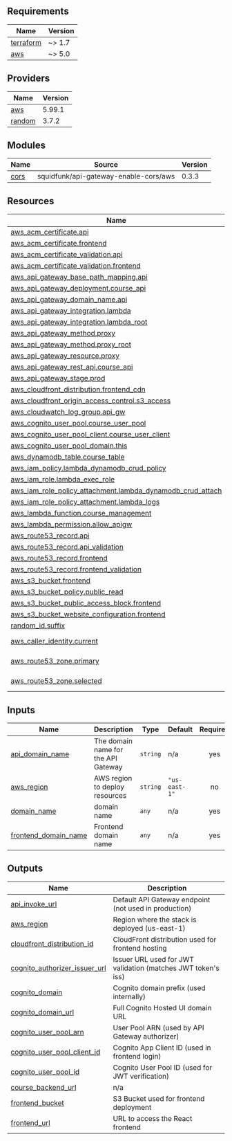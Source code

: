 ## Requirements

| Name | Version |
|------|---------|
| <a name="requirement_terraform"></a> [terraform](#requirement\_terraform) | ~> 1.7 |
| <a name="requirement_aws"></a> [aws](#requirement\_aws) | ~> 5.0 |

## Providers

| Name | Version |
|------|---------|
| <a name="provider_aws"></a> [aws](#provider\_aws) | 5.99.1 |
| <a name="provider_random"></a> [random](#provider\_random) | 3.7.2 |

## Modules

| Name | Source | Version |
|------|--------|---------|
| <a name="module_cors"></a> [cors](#module\_cors) | squidfunk/api-gateway-enable-cors/aws | 0.3.3 |

## Resources

| Name | Type |
|------|------|
| [aws_acm_certificate.api](https://registry.terraform.io/providers/hashicorp/aws/latest/docs/resources/acm_certificate) | resource |
| [aws_acm_certificate.frontend](https://registry.terraform.io/providers/hashicorp/aws/latest/docs/resources/acm_certificate) | resource |
| [aws_acm_certificate_validation.api](https://registry.terraform.io/providers/hashicorp/aws/latest/docs/resources/acm_certificate_validation) | resource |
| [aws_acm_certificate_validation.frontend](https://registry.terraform.io/providers/hashicorp/aws/latest/docs/resources/acm_certificate_validation) | resource |
| [aws_api_gateway_base_path_mapping.api](https://registry.terraform.io/providers/hashicorp/aws/latest/docs/resources/api_gateway_base_path_mapping) | resource |
| [aws_api_gateway_deployment.course_api](https://registry.terraform.io/providers/hashicorp/aws/latest/docs/resources/api_gateway_deployment) | resource |
| [aws_api_gateway_domain_name.api](https://registry.terraform.io/providers/hashicorp/aws/latest/docs/resources/api_gateway_domain_name) | resource |
| [aws_api_gateway_integration.lambda](https://registry.terraform.io/providers/hashicorp/aws/latest/docs/resources/api_gateway_integration) | resource |
| [aws_api_gateway_integration.lambda_root](https://registry.terraform.io/providers/hashicorp/aws/latest/docs/resources/api_gateway_integration) | resource |
| [aws_api_gateway_method.proxy](https://registry.terraform.io/providers/hashicorp/aws/latest/docs/resources/api_gateway_method) | resource |
| [aws_api_gateway_method.proxy_root](https://registry.terraform.io/providers/hashicorp/aws/latest/docs/resources/api_gateway_method) | resource |
| [aws_api_gateway_resource.proxy](https://registry.terraform.io/providers/hashicorp/aws/latest/docs/resources/api_gateway_resource) | resource |
| [aws_api_gateway_rest_api.course_api](https://registry.terraform.io/providers/hashicorp/aws/latest/docs/resources/api_gateway_rest_api) | resource |
| [aws_api_gateway_stage.prod](https://registry.terraform.io/providers/hashicorp/aws/latest/docs/resources/api_gateway_stage) | resource |
| [aws_cloudfront_distribution.frontend_cdn](https://registry.terraform.io/providers/hashicorp/aws/latest/docs/resources/cloudfront_distribution) | resource |
| [aws_cloudfront_origin_access_control.s3_access](https://registry.terraform.io/providers/hashicorp/aws/latest/docs/resources/cloudfront_origin_access_control) | resource |
| [aws_cloudwatch_log_group.api_gw](https://registry.terraform.io/providers/hashicorp/aws/latest/docs/resources/cloudwatch_log_group) | resource |
| [aws_cognito_user_pool.course_user_pool](https://registry.terraform.io/providers/hashicorp/aws/latest/docs/resources/cognito_user_pool) | resource |
| [aws_cognito_user_pool_client.course_user_client](https://registry.terraform.io/providers/hashicorp/aws/latest/docs/resources/cognito_user_pool_client) | resource |
| [aws_cognito_user_pool_domain.this](https://registry.terraform.io/providers/hashicorp/aws/latest/docs/resources/cognito_user_pool_domain) | resource |
| [aws_dynamodb_table.course_table](https://registry.terraform.io/providers/hashicorp/aws/latest/docs/resources/dynamodb_table) | resource |
| [aws_iam_policy.lambda_dynamodb_crud_policy](https://registry.terraform.io/providers/hashicorp/aws/latest/docs/resources/iam_policy) | resource |
| [aws_iam_role.lambda_exec_role](https://registry.terraform.io/providers/hashicorp/aws/latest/docs/resources/iam_role) | resource |
| [aws_iam_role_policy_attachment.lambda_dynamodb_crud_attach](https://registry.terraform.io/providers/hashicorp/aws/latest/docs/resources/iam_role_policy_attachment) | resource |
| [aws_iam_role_policy_attachment.lambda_logs](https://registry.terraform.io/providers/hashicorp/aws/latest/docs/resources/iam_role_policy_attachment) | resource |
| [aws_lambda_function.course_management](https://registry.terraform.io/providers/hashicorp/aws/latest/docs/resources/lambda_function) | resource |
| [aws_lambda_permission.allow_apigw](https://registry.terraform.io/providers/hashicorp/aws/latest/docs/resources/lambda_permission) | resource |
| [aws_route53_record.api](https://registry.terraform.io/providers/hashicorp/aws/latest/docs/resources/route53_record) | resource |
| [aws_route53_record.api_validation](https://registry.terraform.io/providers/hashicorp/aws/latest/docs/resources/route53_record) | resource |
| [aws_route53_record.frontend](https://registry.terraform.io/providers/hashicorp/aws/latest/docs/resources/route53_record) | resource |
| [aws_route53_record.frontend_validation](https://registry.terraform.io/providers/hashicorp/aws/latest/docs/resources/route53_record) | resource |
| [aws_s3_bucket.frontend](https://registry.terraform.io/providers/hashicorp/aws/latest/docs/resources/s3_bucket) | resource |
| [aws_s3_bucket_policy.public_read](https://registry.terraform.io/providers/hashicorp/aws/latest/docs/resources/s3_bucket_policy) | resource |
| [aws_s3_bucket_public_access_block.frontend](https://registry.terraform.io/providers/hashicorp/aws/latest/docs/resources/s3_bucket_public_access_block) | resource |
| [aws_s3_bucket_website_configuration.frontend](https://registry.terraform.io/providers/hashicorp/aws/latest/docs/resources/s3_bucket_website_configuration) | resource |
| [random_id.suffix](https://registry.terraform.io/providers/hashicorp/random/latest/docs/resources/id) | resource |
| [aws_caller_identity.current](https://registry.terraform.io/providers/hashicorp/aws/latest/docs/data-sources/caller_identity) | data source |
| [aws_route53_zone.primary](https://registry.terraform.io/providers/hashicorp/aws/latest/docs/data-sources/route53_zone) | data source |
| [aws_route53_zone.selected](https://registry.terraform.io/providers/hashicorp/aws/latest/docs/data-sources/route53_zone) | data source |

## Inputs

| Name | Description | Type | Default | Required |
|------|-------------|------|---------|:--------:|
| <a name="input_api_domain_name"></a> [api\_domain\_name](#input\_api\_domain\_name) | The domain name for the API Gateway | `string` | n/a | yes |
| <a name="input_aws_region"></a> [aws\_region](#input\_aws\_region) | AWS region to deploy resources | `string` | `"us-east-1"` | no |
| <a name="input_domain_name"></a> [domain\_name](#input\_domain\_name) | domain name | `any` | n/a | yes |
| <a name="input_frontend_domain_name"></a> [frontend\_domain\_name](#input\_frontend\_domain\_name) | Frontend domain name | `any` | n/a | yes |

## Outputs

| Name | Description |
|------|-------------|
| <a name="output_api_invoke_url"></a> [api\_invoke\_url](#output\_api\_invoke\_url) | Default API Gateway endpoint (not used in production) |
| <a name="output_aws_region"></a> [aws\_region](#output\_aws\_region) | Region where the stack is deployed (us-east-1) |
| <a name="output_cloudfront_distribution_id"></a> [cloudfront\_distribution\_id](#output\_cloudfront\_distribution\_id) | CloudFront distribution used for frontend hosting |
| <a name="output_cognito_authorizer_issuer_url"></a> [cognito\_authorizer\_issuer\_url](#output\_cognito\_authorizer\_issuer\_url) | Issuer URL used for JWT validation (matches JWT token's iss) |
| <a name="output_cognito_domain"></a> [cognito\_domain](#output\_cognito\_domain) | Cognito domain prefix (used internally) |
| <a name="output_cognito_domain_url"></a> [cognito\_domain\_url](#output\_cognito\_domain\_url) | Full Cognito Hosted UI domain URL |
| <a name="output_cognito_user_pool_arn"></a> [cognito\_user\_pool\_arn](#output\_cognito\_user\_pool\_arn) | User Pool ARN (used by API Gateway authorizer) |
| <a name="output_cognito_user_pool_client_id"></a> [cognito\_user\_pool\_client\_id](#output\_cognito\_user\_pool\_client\_id) | Cognito App Client ID (used in frontend login) |
| <a name="output_cognito_user_pool_id"></a> [cognito\_user\_pool\_id](#output\_cognito\_user\_pool\_id) | Cognito User Pool ID (used for JWT verification) |
| <a name="output_course_backend_url"></a> [course\_backend\_url](#output\_course\_backend\_url) | n/a |
| <a name="output_frontend_bucket"></a> [frontend\_bucket](#output\_frontend\_bucket) | S3 Bucket used for frontend deployment |
| <a name="output_frontend_url"></a> [frontend\_url](#output\_frontend\_url) | URL to access the React frontend |
